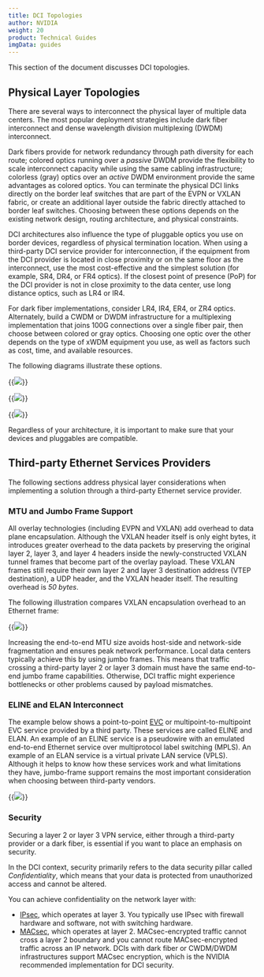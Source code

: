 ```yaml
---
title: DCI Topologies
author: NVIDIA
weight: 20
product: Technical Guides
imgData: guides
---
```

This section of the document discusses DCI topologies.

## Physical Layer Topologies

There are several ways to interconnect the physical layer of multiple data centers. The most popular deployment strategies include dark fiber interconnect and dense wavelength division multiplexing (DWDM) interconnect.

Dark fibers provide for network redundancy through path diversity for each route; colored optics running over a *passive* DWDM provide the flexibility to scale interconnect capacity while using the same cabling infrastructure; colorless (gray) optics over an *active* DWDM environment provide the same advantages as colored optics. You can terminate the physical DCI links directly on the border leaf switches that are part of the EVPN or VXLAN fabric, or create an additional layer outside the fabric directly attached to border leaf switches. Choosing between these options depends on the existing network design, routing architecture, and physical constraints.

DCI architectures also influence the type of pluggable optics you use on border devices, regardless of physical termination location. When using a third-party DCI service provider for interconnection, if the equipment from the DCI provider is located in close proximity or on the same floor as the interconnect, use the most cost-effective and the simplest solution (for example, SR4, DR4, or FR4 optics). If the closest point of presence (PoP) for the DCI provider is not in close proximity to the data center, use long distance optics, such as LR4 or IR4.

For dark fiber implementations, consider LR4, IR4, ER4, or ZR4 optics. Alternately, build a CWDM or DWDM infrastructure for a multiplexing implementation that joins 100G connections over a single fiber pair, then choose between colored or gray optics. Choosing one optic over the other depends on the type of xWDM equipment you use, as well as factors such as cost, time, and available resources.

The following diagrams illustrate these options.

{{<img src="/images/guides/dark-fiber-interconnect.png">}}

{{<img src="/images/guides/dwdm-interconnect-i.png">}}

{{<img src="/images/guides/dwdm-interconnect-ii.png">}}

Regardless of your architecture, it is important to make sure that your devices and pluggables are compatible.

## Third-party Ethernet Services Providers

The following sections address physical layer considerations when implementing a solution through a third-party Ethernet service provider.

### MTU and Jumbo Frame Support

All overlay technologies (including EVPN and VXLAN) add overhead to data plane encapsulation. Although the VXLAN header itself is only eight bytes, it introduces greater overhead to the data packets by preserving the original layer 2, layer 3, and layer 4 headers inside the newly-constructed VXLAN tunnel frames that become part of the overlay payload. These VXLAN frames still require their own layer 2 and layer 3 destination address (VTEP destination), a UDP header, and the VXLAN header itself. The resulting overhead is *50 bytes*.

The following illustration compares VXLAN encapsulation overhead to an Ethernet frame:

{{<img src="/images/guides/vxlan-overhead.png">}}

Increasing the end-to-end MTU size avoids host-side and network-side fragmentation and ensures peak network performance. Local data centers typically achieve this by using jumbo frames. This means that traffic crossing a third-party layer 2 or layer 3 domain must have the same end-to-end jumbo frame capabilities. Otherwise, DCI traffic might experience bottlenecks or other problems caused by payload mismatches.

### ELINE and ELAN Interconnect

The example below shows a point-to-point <span class="a-tooltip">[EVC](## "Ethernet Virtual Connection")</span> or multipoint-to-multipoint EVC service provided by a third party. These services are called ELINE and ELAN. An example of an ELINE service is a pseudowire with an emulated end-to-end Ethernet service over multiprotocol label switching (MPLS). An example of an ELAN service is a virtual private LAN service (VPLS). Although it helps to know how these services work and what limitations they have, jumbo-frame support remains the most important consideration when choosing between third-party vendors.  

{{<img src="/images/guides/elineelan-interconnect.png">}}

### Security

Securing a layer 2 or layer 3 VPN service, either through a third-party provider or a dark fiber, is essential if you want to place an emphasis on security.

In the DCI context, security primarily refers to the data security pillar called *Confidentiality*, which means that your data is protected from unauthorized access and cannot be altered.

You can achieve confidentiality on the network layer with:
- <span class="a-tooltip">[IPsec](## "Internet Protocol Security")</span>, which operates at layer 3. You typically use IPsec with firewall hardware and software, not with switching hardware. 
- <span class="a-tooltip">[MACsec](## "Media Access Control security")</span>, which operates at layer 2. MACsec-encrypted traffic cannot cross a layer 2 boundary and you cannot route MACsec-encrypted traffic across an IP network. DCIs with dark fiber or CWDM/DWDM infrastructures support MACsec encryption, which is the NVIDIA recommended implementation for DCI security.

